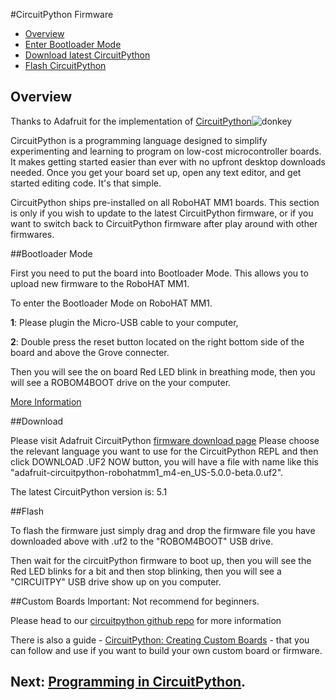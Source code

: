 #CircuitPython Firmware

* [Overview](#overview)
* [Enter Bootloader Mode](#bootloader-mode)
* [Download latest CircuitPython](#download)
* [Flash CircuitPython](#flash)

## Overview
Thanks to Adafruit for the implementation of [CircuitPython](https://learn.adafruit.com/welcome-to-circuitpython/what-is-circuitpython)![donkey](/assets/logos/rpi_logo.png)

CircuitPython is a programming language designed to simplify experimenting and learning to program on low-cost microcontroller boards. It makes getting started easier than ever with no upfront desktop downloads needed. Once you get your board set up, open any text editor, and get started editing code. It's that simple.

CircuitPython ships pre-installed on all RoboHAT MM1 boards.  This section is only if you wish to update to the latest CircuitPython firmware, or if you want to switch back to CircuitPython firmware after play around with other firmwares.

##Bootloader Mode

First you need to put the board into Bootloader Mode.  This allows you to upload new firmware to the RoboHAT MM1.

To enter the Bootloader Mode on RoboHAT MM1.

**1**: Please plugin the Micro-USB cable to your computer,

**2**: Double press the reset button located on the right bottom side of the board and above the Grove connecter.

Then you will see the on board Red LED blink in breathing mode, then you will see a ROBOM4BOOT drive on the your computer.

[More Information](/firmwares/bootloader/#enter-bootloader-mode)

##Download

Please visit Adafruit CircuitPython [firmware download page](https://circuitpython.org/board/robohatmm1_m4/)
Please choose the relevant language you want to use for the CircuitPython REPL and then click DOWNLOAD .UF2 NOW button, you will have a file with name like this "adafruit-circuitpython-robohatmm1_m4-en_US-5.0.0-beta.0.uf2".

The latest CircuitPython version is: 5.1

##Flash

To flash the firmware just simply drag and drop the firmware file you have downloaded above with .uf2 to the "ROBOM4BOOT" USB drive.  

Then wait for the circuitPython firmware to boot up, then you will see the Red LED blinks for a bit and then stop blinking, then you will see a "CIRCUITPY" USB drive show up on you computer.

##Custom Boards
Important: Not recommend for beginners.

Please head to our [circuitpython github repo](https://github.com/robotics-masters/mm1-hat-cpy-native) for more information

There is also a guide - [CircuitPython: Creating Custom Boards](https://www.hackster.io/wallarug/circuitpython-creating-custom-boards-8e979e) - that you can follow and use if you want to build your own custom board or firmware.

## Next: [Programming in CircuitPython](/guide/circuitpython/).
